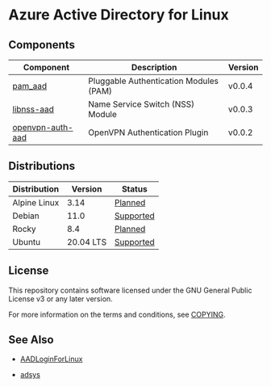 # Azure Active Directory for Linux

## Components

| Component                                                             | Description                            | Version |
| --------------------------------------------------------------------- | -------------------------------------- | ------- |
| [pam_aad](https://github.com/aad-for-linux/pam_aad)                   | Pluggable Authentication Modules (PAM) | v0.0.4  |
| [libnss-aad](https://github.com/aad-for-linux/libnss-aad)             | Name Service Switch (NSS) Module       | v0.0.3  |
| [openvpn-auth-aad](https://github.com/aad-for-linux/openvpn-auth-aad) | OpenVPN Authentication Plugin          | v0.0.2  |

## Distributions

| Distribution    | Version     | Status                                                                |
| --------------- | ----------- | --------------------------------------------------------------------- |
| Alpine Linux    | 3.14        | [Planned](https://github.com/aad-for-linux/aad-for-linux/issues/15)   |
| Debian          | 11.0        | [Supported](https://github.com/aad-for-linux/aad-for-linux/issues/23) |
| Rocky           | 8.4         | [Planned](https://github.com/aad-for-linux/aad-for-linux/issues/16)   |
| Ubuntu          | 20.04 LTS   | [Supported](https://github.com/aad-for-linux/aad-for-linux/issues/8)  |

## License

This repository contains software licensed under the GNU General Public License v3 or any later version.

For more information on the terms and conditions, see [COPYING](https://raw.githubusercontent.com/aad-for-linux/aad-for-linux/master/COPYING).

## See Also

- [AADLoginForLinux](https://docs.microsoft.com/en-us/azure/virtual-machines/linux/login-using-aad)

- [adsys](https://github.com/ubuntu/adsys)
